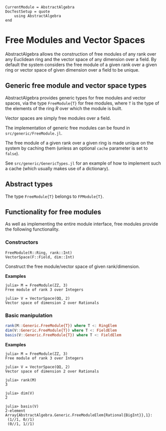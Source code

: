 ```@meta
CurrentModule = AbstractAlgebra
DocTestSetup = quote
    using AbstractAlgebra
end
```

# Free Modules and Vector Spaces

AbstractAlgebra allows the construction of free modules of any rank over any
Euclidean ring and the vector space of any dimension over a field. By default
the system considers the free module of a given rank over a given ring or
vector space of given dimension over a field to be unique.

## Generic free module and vector space types

AbstractAlgebra provides generic types for free modules and vector spaces,
via the type `FreeModule{T}` for free modules, where `T`
is the type of the elements of the ring $R$ over which the module is built.

Vector spaces are simply free modules over a field.

The implementation of generic free modules can be found in
`src/generic/FreeModule.jl`.

The free module of a given rank over a given ring is made unique on the
system by caching them (unless an optional `cache` parameter is set to
`false`).

See `src/generic/GenericTypes.jl` for an example of how to implement such a
cache (which usually makes use of a dictionary).

## Abstract types

The type `FreeModule{T}` belongs to `FPModule{T}`.

## Functionality for free modules

As well as implementing the entire module interface, free modules provide the
following functionality.

### Constructors

```@docs
FreeModule(R::Ring, rank::Int)
VectorSpace(F::Field, dim::Int)
```

Construct the free module/vector space of given rank/dimension.

**Examples**

```jldoctest
julia> M = FreeModule(ZZ, 3)
Free module of rank 3 over Integers

julia> V = VectorSpace(QQ, 2)
Vector space of dimension 2 over Rationals

```

### Basic manipulation

```julia
rank(M::Generic.FreeModule{T}) where T <: RingElem
dim(V::Generic.FreeModule{T}) where T <: FieldElem
basis(V::Generic.FreeModule{T}) where T <: FieldElem
```

**Examples**

```jldoctest
julia> M = FreeModule(ZZ, 3)
Free module of rank 3 over Integers

julia> V = VectorSpace(QQ, 2)
Vector space of dimension 2 over Rationals

julia> rank(M)
3

julia> dim(V)
2

julia> basis(V)
2-element Array{AbstractAlgebra.Generic.FreeModuleElem{Rational{BigInt}},1}:
 (1//1, 0//1)
 (0//1, 1//1)
```


